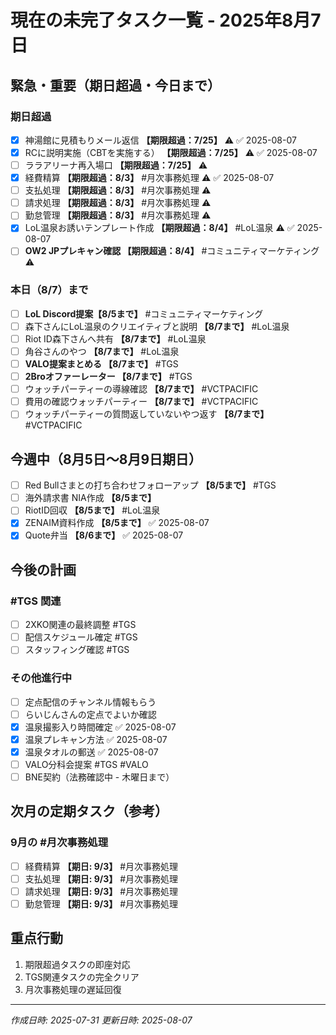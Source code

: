 # 現在の未完了タスク一覧 - 2025年8月7日

## 緊急・重要（期日超過・今日まで）
### 期日超過
- [x] 神湯館に見積もりメール返信 **【期限超過：7/25】** ⚠️ ✅ 2025-08-07
- [x] RCに説明実施（CBTを実施する） **【期限超過：7/25】** ⚠️ ✅ 2025-08-07
- [ ] ララアリーナ再入場口 **【期限超過：7/25】** ⚠️
- [x] 経費精算 **【期限超過：8/3】** #月次事務処理 ⚠️ ✅ 2025-08-07
- [ ] 支払処理 **【期限超過：8/3】** #月次事務処理 ⚠️
- [ ] 請求処理 **【期限超過：8/3】** #月次事務処理 ⚠️
- [ ] 勤怠管理 **【期限超過：8/3】** #月次事務処理 ⚠️
- [x] LoL温泉お誘いテンプレート作成 **【期限超過：8/4】** #LoL温泉 ⚠️ ✅ 2025-08-07
- [ ] **OW2 JPプレキャン確認 【期限超過：8/4】** #コミュニティマーケティング ⚠️

### 本日（8/7）まで
- [ ] **LoL Discord提案【8/5まで】** #コミュニティマーケティング
- [ ] 森下さんにLoL温泉のクリエイティブと説明 **【8/7まで】** #LoL温泉 
- [ ] Riot ID森下さんへ共有 **【8/7まで】** #LoL温泉 
- [ ] 角谷さんのやつ **【8/7まで】** #LoL温泉 
- [ ] **VALO提案まとめる 【8/7まで】** #TGS 
- [ ] **2Broオファーレーター 【8/7まで】** #TGS 
- [ ] ウォッチパーティーの導線確認 **【8/7まで】** #VCTPACIFIC
- [ ] 費用の確認ウォッチパーティー **【8/7まで】** #VCTPACIFIC
- [ ] ウォッチパーティーの質問返していないやつ返す **【8/7まで】** #VCTPACIFIC

## 今週中（8月5日〜8月9日期日）
- [ ] Red Bullさまとの打ち合わせフォローアップ **【8/5まで】** #TGS
- [ ] 海外請求書 NIA作成 **【8/5まで】**
- [ ] RiotID回収 **【8/5まで】** #LoL温泉
- [x] ZENAIM資料作成 **【8/5まで】** ✅ 2025-08-07
- [x] Quote弁当 **【8/6まで】** ✅ 2025-08-07

## 今後の計画
### #TGS 関連
- [ ] 2XKO関連の最終調整 #TGS
- [ ] 配信スケジュール確定 #TGS
- [ ] スタッフィング確認 #TGS

### その他進行中
- [ ] 定点配信のチャンネル情報もらう
- [ ] らいじんさんの定点でよいか確認
- [x] 温泉撮影入り時間確定 ✅ 2025-08-07
- [x] 温泉プレキャン方法 ✅ 2025-08-07
- [x] 温泉タオルの郵送 ✅ 2025-08-07
- [ ] VALO分科会提案 #TGS #VALO
- [ ] BNE契約（法務確認中 - 木曜日まで）

## 次月の定期タスク（参考）
### 9月の #月次事務処理
- [ ] 経費精算 **【期日: 9/3】** #月次事務処理
- [ ] 支払処理 **【期日: 9/3】** #月次事務処理
- [ ] 請求処理 **【期日: 9/3】** #月次事務処理
- [ ] 勤怠管理 **【期日: 9/3】** #月次事務処理

## 重点行動
1. 期限超過タスクの即座対応
2. TGS関連タスクの完全クリア
3. 月次事務処理の遅延回復

---
*作成日時: 2025-07-31*
*更新日時: 2025-08-07*